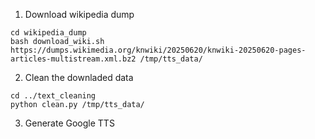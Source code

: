 1. Download wikipedia dump

```
cd wikipedia_dump
bash download_wiki.sh https://dumps.wikimedia.org/knwiki/20250620/knwiki-20250620-pages-articles-multistream.xml.bz2 /tmp/tts_data/
```

2. Clean the downladed data

```
cd ../text_cleaning
python clean.py /tmp/tts_data/
```

3. Generate Google TTS

